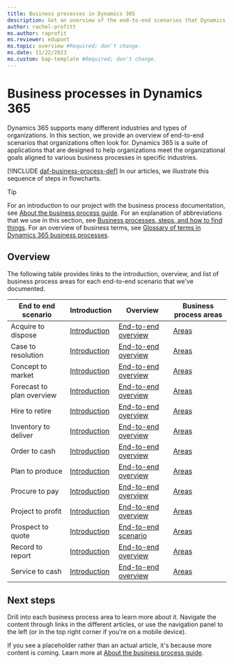 ```yaml
---
title: Business processes in Dynamics 365
description: Get an overview of the end-to-end scenarios that Dynamics 365 supports, and which organizations often look for.
author: rachel-profitt
ms.author: raprofit
ms.reviewer: edupont
ms.topic: overview #Required; don't change.
ms.date: 11/22/2023
ms.custom: bap-template #Required; don't change.
---
```


# Business processes in Dynamics 365

Dynamics 365 supports many different industries and types of organizations. In this section, we provide an overview of end-to-end scenarios that organizations often look for. Dynamics 365 is a suite of applications that are designed to help organizations meet the organizational goals aligned to various business processes in specific industries.  

[!INCLUDE [daf-business-process-def](~/../shared-content/shared/guidance-includes/daf-business-process-def.md)] In our articles, we illustrate this sequence of steps in flowcharts.  

> [!TIP]
> For an introduction to our project with the business process documentation, see [About the business process guide](about.md). For an explanation of abbreviations that we use in this section, see [Business processes, steps, and how to find things](about-steps-navigation.md). For an overview of business terms, see [Glossary of terms in Dynamics 365 business processes](glossary.md).  

## Overview

<!--Find links to each end-to-end scenario and it's related articles at [Overview of business processes in Dynamics 365](index.yml). -->

The following table provides links to the introduction, overview, and list of business process areas for each end-to-end scenario that we've documented.

| End to end scenario | Introduction | Overview | Business process areas |
|--|--|--|--|
| Acquire to dispose | [Introduction](acquire-to-dispose-introduction.md) | [End-to-end overview](acquire-to-dispose-overview.md) | [Areas](acquire-to-dispose-areas.md) |
| Case to resolution | [Introduction](case-to-resolution-introduction.md) | [End-to-end overview](case-to-resolution-overview.md) | [Areas](case-to-resolution-areas.md) |
|Concept to market|[Introduction](concept-to-market-introduction.md)|[End-to-end overview](concept-to-market-overview.md)|[Areas](concept-to-market-areas.md)|
| Forecast to plan overview | [Introduction](forecast-to-plan-introduction.md) | [End-to-end overview](forecast-to-plan-overview.md) | [Areas](forecast-to-plan-areas.md) |
| Hire to retire | [Introduction](hire-to-retire-introduction.md) | [End-to-end overview](hire-to-retire-overview.md) | [Areas](hire-to-retire-areas.md) |
| Inventory to deliver | [Introduction](inventory-to-deliver-introduction.md) | [End-to-end overview](inventory-to-deliver-overview.md) | [Areas](inventory-to-deliver-areas.md) |
| Order to cash | [Introduction](order-to-cash-introduction.md) | [End-to-end overview](order-to-cash-overview.md) | [Areas](order-to-cash-areas-overview.md) |
| Plan to produce | [Introduction](plan-to-produce-introduction.md) | [End-to-end overview](plan-to-produce-overview.md) | [Areas](plan-to-produce-areas.md) |
| Procure to pay | [Introduction](procure-to-pay-introduction.md) | [End-to-end overview](procure-to-pay-overview.md) | [Areas](procure-to-pay-areas.md) |
| Project to profit | [Introduction](project-to-profit-introduction.md) | [End-to-end overview](project-to-profit-overview.md) | [Areas](project-to-profit-areas.md) |
| Prospect to quote | [Introduction](prospect-to-quote-introduction.md) | [End-to-end scenario](prospect-to-quote-overview.md) | [Areas](prospect-to-quote-areas.md) |
| Record to report | [Introduction](record-to-report-introduction.md) | [End-to-end overview](record-to-report-overview.md) | [Areas](record-to-report-areas.md) |
| Service to cash | [Introduction](service-to-cash-introduction.md) | [End-to-end overview](service-to-cash-areas-overview.md) | [Areas](service-to-cash-areas-overview.md) |

## Next steps

Drill into each business process area to learn more about it. Navigate the content through links in the different articles, or use the navigation panel to the left (or in the top right corner if you're on a mobile device).  

If you see a placeholder rather than an actual article, it's because more content is coming. Learn more at [About the business process guide](about.md).  
